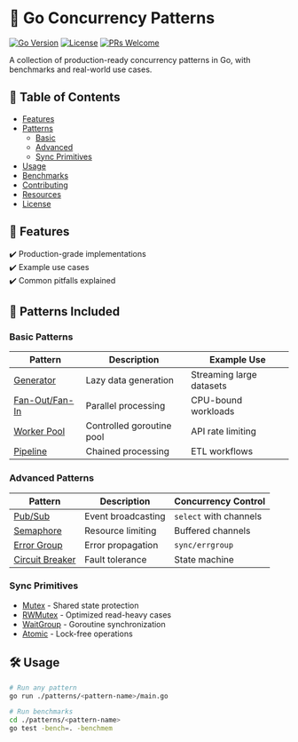 # 🚀 Go Concurrency Patterns

[![Go Version](https://img.shields.io/badge/Go-1.21+-00ADD8?logo=go)](https://golang.org/dl/)
[![License](https://img.shields.io/badge/license-MIT-blue)](LICENSE)
[![PRs Welcome](https://img.shields.io/badge/PRs-welcome-brightgreen.svg)](CONTRIBUTING.md)

A collection of production-ready concurrency patterns in Go, with benchmarks and real-world use cases.

## 📖 Table of Contents

- [Features](#-features)
- [Patterns](#-patterns-included)
  - [Basic](#basic-patterns)
  - [Advanced](#advanced-patterns)
  - [Sync Primitives](#sync-primitives)
- [Usage](#-usage)
- [Benchmarks](#-benchmarks)
- [Contributing](#-contributing)
- [Resources](#-learning-resources)
- [License](#-license)

## 🌟 Features

✔️ Production-grade implementations  
✔️ Example use cases  
✔️ Common pitfalls explained  

## 🧩 Patterns Included

### Basic Patterns
| Pattern | Description | Example Use |
|---------|------------|-------------|
| [Generator](/basic_patterns/generator/) | Lazy data generation | Streaming large datasets |
| [Fan-Out/Fan-In](/basic_patterns/fanout-fanin/) | Parallel processing | CPU-bound workloads |
| [Worker Pool](/basic_patterns/workerpool/) | Controlled goroutine pool | API rate limiting |
| [Pipeline](/basic_patterns/pipeline/) | Chained processing | ETL workflows |

### Advanced Patterns
| Pattern | Description | Concurrency Control |
|---------|------------|---------------------|
| [Pub/Sub](/pubsub/) | Event broadcasting | `select` with channels |
| [Semaphore](/semaphore/) | Resource limiting | Buffered channels |
| [Error Group](/errgroup/) | Error propagation | `sync/errgroup` |
| [Circuit Breaker](/circuit-breaker/) | Fault tolerance | State machine |

### Sync Primitives
- [Mutex](/sync-mutex/) - Shared state protection
- [RWMutex](/sync-mutex/) - Optimized read-heavy cases
- [WaitGroup](/sync-waitgroup/) - Goroutine synchronization
- [Atomic](/sync-atomic/) - Lock-free operations

## 🛠️ Usage

```bash
# Run any pattern
go run ./patterns/<pattern-name>/main.go

# Run benchmarks
cd ./patterns/<pattern-name>
go test -bench=. -benchmem
